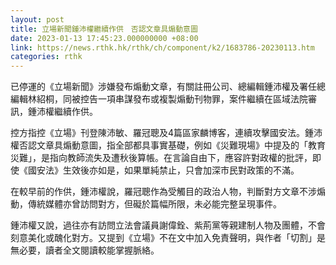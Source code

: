 ```yaml
---
layout: post
title: 立場新聞鍾沛權繼續作供　否認文章具煽動意圖
date: 2023-01-13 17:45:23.000000000 +08:00
link: https://news.rthk.hk/rthk/ch/component/k2/1683786-20230113.htm
categories: rthk
---
```


已停運的《立場新聞》涉嫌發布煽動文章，有關註冊公司、總編輯鍾沛權及署任總編輯林紹桐，同被控告一項串謀發布或複製煽動刊物罪，案件繼續在區域法院審訊，鍾沛權繼續作供。

控方指控《立場》刊登陳沛敏、羅冠聰及4篇區家麟博客，連續攻擊國安法。鍾沛權否認文章具煽動意圖，指全部都具事實基礎，例如《災難現場》中提及的「教育災難」，是指向教師流失及遭秋後算帳。在言論自由下，應容許對政權的批評，即使《國安法》生效後亦如是，如果單純禁止，只會加深市民對政策的不滿。

在較早前的作供，鍾沛權說，羅冠聰作為受觸目的政治人物，判斷對方文章不涉煽動，傳統媒體亦曾訪問對方，但礙於篇幅所限，未必能完整呈現事件。

鍾沛權又說，過往亦有訪問立法會議員謝偉銓、紫荊黨等親建制人物及團體，不會刻意美化或醜化對方。又提到《立場》不在文中加入免責聲明，與作者「切割」是無必要，讀者全文閱讀較能掌握脈絡。
